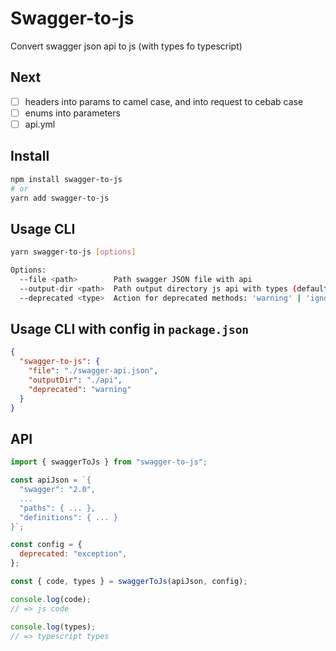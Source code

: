 # Swagger-to-js

Convert swagger json api to js (with types fo typescript)

## Next

- [ ] headers into params to camel case, and into request to cebab case
- [ ] enums into parameters
- [ ] api.yml

## Install

```sh
npm install swagger-to-js
# or
yarn add swagger-to-js
```

## Usage CLI

```sh
yarn swagger-to-js [options]

Options:
  --file <path>        Path swagger JSON file with api
  --output-dir <path>  Path output directory js api with types (default: "./api")
  --deprecated <type>  Action for deprecated methods: 'warning' | 'ignore' | 'exception' (default: 'warning')
```

## Usage CLI with config in `package.json`

```json
{
  "swagger-to-js": {
    "file": "./swagger-api.json",
    "outputDir": "./api",
    "deprecated": "warning"
  }
}
```

## API

```js
import { swaggerToJs } from "swagger-to-js";

const apiJson = `{
  "swagger": "2.0",
  ...
  "paths": { ... },
  "definitions": { ... }
}`;

const config = {
  deprecated: "exception",
};

const { code, types } = swaggerToJs(apiJson, config);

console.log(code);
// => js code

console.log(types);
// => typescript types
```
